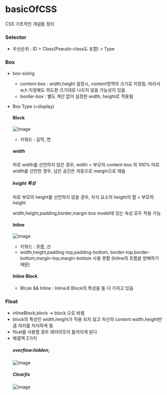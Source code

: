 # basicOfCSS
CSS 기초적인 개념들 정리

### Selector
- 우선순위 : ID > Class(Pseudo-class도 포함) > Type

### Box
- box-sizing 
  - content-box : width,height 설정시, content영역의 크기로 지정됨. 따라서 w,h 지정해도 의도한 크기대로 나오지 않을 가능성이 있음.
  -  border-box : 별도 계산 없이 설정한 width, height로 적용됨

- Box Type (=display)
  #### Block 
    ![image](https://user-images.githubusercontent.com/26318691/124144843-48d1fb00-dac7-11eb-8df3-0ebc76446001.png)
    - 키워드 : 길막, 면
    
     ##### width
     따로 width를 선언하지 않은 경우, width = 부모의 content-box 의 100%
     따로 width를 선언한 경우, 남은 공간은 자동으로 margin으로 채움
    
     ##### height 특성
     따로 부모의 height를 선언하지 않을 경우, 자식 요소의 height의 합 = 부모의 height
    
     width,height,padding,border,margin box model에 있는 속성 모두 적용 가능

  #### Inline
    ![image](https://user-images.githubusercontent.com/26318691/124143917-7bc7bf00-dac6-11eb-9380-ba7ad977594f.png)
    - 키워드 : 흐름, 선
    - width,height,padding-top,padding-bottom, border-top,border-bottom,margin-top,margin-bottom 사용 못함 (Inline의 흐름을 방해하기 때문)

  #### Inline Block
  - Blcok && Inline : Inline과 Block의 특성을 둘 다 가지고 있음 

### Float
- inlineBlock,block -> block 으로 바뀜
- block의 특성인 width,height가 적용 되지 않고 자신의 content width,height만큼 자리를 차지하게 됨
- float를 사용할 경우 레이아웃이 틀어지게 된다
- 해결책 2가지 
  ##### overflow:hidden;
    ![image](https://user-images.githubusercontent.com/26318691/124336979-4d87d380-dbdb-11eb-92d2-76dbbc7c7f7c.png)
  ##### Clearfix
    ![image](https://user-images.githubusercontent.com/26318691/124337164-2b428580-dbdc-11eb-9e92-e530d79764b2.png)
